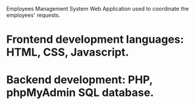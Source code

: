 Employees Management System Web Application used to coordinate the employees' requests.
# Frontend development languages: HTML, CSS, Javascript.
# Backend development: PHP, phpMyAdmin SQL database.
